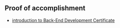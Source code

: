 ## Proof of accomplishment 

- [introduction to Back-End Development Certificate](https://www.coursera.org/account/accomplishments/certificate/SZE4KNUGJK3N)
